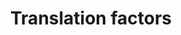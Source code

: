 ---
annotations:
- id: PW:0000101
  parent: regulatory pathway
  type: Pathway Ontology
  value: translation pathway
authors:
- Kdahlquist
- MaintBot
- MartijnVanIersel
- Khanspers
- Michiel
- Mkutmon
- Eweitz
description: Protein synthesis is the ultimate step of gene expression and a key control
  point for regulation. In particular, it enables cells to rapidly manipulate protein
  production without new mRNA synthesis, processing, or export. This pathway gives
  an overview of the translation factors involved in this process.  Proteins on this
  pathway have targeted assays available via the [https://assays.cancer.gov/available_assays?wp_id=WP107
  CPTAC Assay Portal].
last-edited: 2021-05-22
organisms:
- Homo sapiens
redirect_from:
- /index.php/Pathway:WP107
- /instance/WP107
revision: null
schema-jsonld:
- '@context': https://schema.org/
  '@id': https://wikipathways.github.io/pathways/WP107.html
  '@type': Dataset
  creator:
    '@type': Organization
    name: WikiPathways
  description: Protein synthesis is the ultimate step of gene expression and a key
    control point for regulation. In particular, it enables cells to rapidly manipulate
    protein production without new mRNA synthesis, processing, or export. This pathway
    gives an overview of the translation factors involved in this process.  Proteins
    on this pathway have targeted assays available via the [https://assays.cancer.gov/available_assays?wp_id=WP107
    CPTAC Assay Portal].
  keywords:
  - EEF1A1
  - EEF1A2
  - EEF1B2
  - EEF1D
  - EEF1G
  - EEF2
  - EEF2K
  - EIF1AX
  - EIF1AY
  - EIF2AK1
  - EIF2AK2
  - EIF2AK3
  - EIF2B1
  - EIF2B2
  - EIF2B3
  - EIF2B4
  - EIF2B5
  - EIF2S1
  - EIF2S2
  - EIF2S3
  - EIF3S1
  - EIF3S10
  - EIF3S2
  - EIF3S3
  - EIF3S4
  - EIF3S5
  - EIF3S6
  - EIF3S7
  - EIF3S8
  - EIF3S9
  - EIF4A1
  - EIF4A2
  - EIF4B
  - EIF4E
  - EIF4EBP1
  - EIF4EBP2
  - EIF4EBP3
  - EIF4G1
  - EIF4G3
  - EIF5
  - EIF5A
  - EIF5B
  - ETF1
  - GSPT2
  - ITGB4BP
  - KIAA0664
  - PABPC1
  - PAIP1
  - SUI1
  - WBSCR1
  license: CC0
  name: Translation factors
seo: CreativeWork
title: Translation factors
wpid: WP107
---